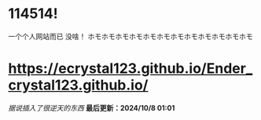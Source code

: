 # 114514!
一个个人网站而已
没啥！
ホモホモホモホモホモホモホモホモホモホモホモホモ
# https://ecrystal123.github.io/Ender_crystal123.github.io/
*据说插入了很逆天的东西*
**最后更新：2024/10/8 01:01**
